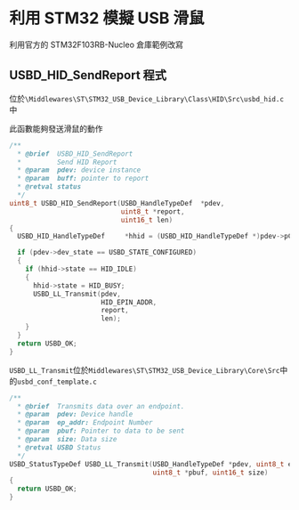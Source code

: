 # 利用 STM32 模擬 USB 滑鼠  
利用官方的 STM32F103RB-Nucleo 倉庫範例改寫  
  
## USBD_HID_SendReport 程式  
位於`\Middlewares\ST\STM32_USB_Device_Library\Class\HID\Src\usbd_hid.c`中  
  
此函數能夠發送滑鼠的動作  
```c
/**
  * @brief  USBD_HID_SendReport
  *         Send HID Report
  * @param  pdev: device instance
  * @param  buff: pointer to report
  * @retval status
  */
uint8_t USBD_HID_SendReport(USBD_HandleTypeDef  *pdev,
                            uint8_t *report,
                            uint16_t len)
{
  USBD_HID_HandleTypeDef     *hhid = (USBD_HID_HandleTypeDef *)pdev->pClassData;

  if (pdev->dev_state == USBD_STATE_CONFIGURED)
  {
    if (hhid->state == HID_IDLE)
    {
      hhid->state = HID_BUSY;
      USBD_LL_Transmit(pdev,
                       HID_EPIN_ADDR,
                       report,
                       len);
    }
  }
  return USBD_OK;
}
```
  
`USBD_LL_Transmit`位於`Middlewares\ST\STM32_USB_Device_Library\Core\Src`中的`usbd_conf_template.c`  
```c
/**
  * @brief  Transmits data over an endpoint.
  * @param  pdev: Device handle
  * @param  ep_addr: Endpoint Number
  * @param  pbuf: Pointer to data to be sent
  * @param  size: Data size
  * @retval USBD Status
  */
USBD_StatusTypeDef USBD_LL_Transmit(USBD_HandleTypeDef *pdev, uint8_t ep_addr,
                                    uint8_t *pbuf, uint16_t size)
{
  return USBD_OK;
}
```